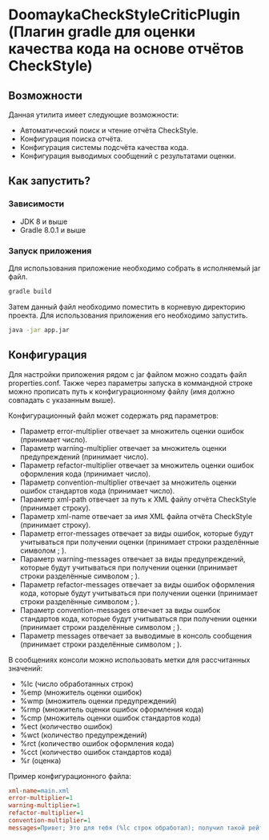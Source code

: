 # DoomaykaCheckStyleCriticPlugin (Плагин gradle для оценки качества кода на основе отчётов CheckStyle)
## Возможности

Данная утилита имеет следующие возможности:

- Автоматический поиск и чтение отчёта CheckStyle.
- Конфигурация поиска отчёта.
- Конфигурация системы подсчёта качества кода.
- Конфигурация выводимых сообщений с результатами оценки.

## Как запустить?

### Зависимости

- JDK 8 и выше
- Gradle 8.0.1 и выше

### Запуск приложения

Для использования приложение необходимо собрать в исполняемый jar файл.

```bash
gradle build
```

Затем данный файл необходимо поместить в корневую директорию проекта.
Для использования приложения его необходимо запустить.

```bash
java -jar app.jar
```

## Конфигурация

Для настройки приложения рядом с jar файлом можно создать файл properties.conf.
Также через параметры запуска в коммандной строке можно прописать путь к конфигурационному файлу (имя должно совпадать с указанным выше).

Конфигурационный файл может содержать ряд параметров:

- Параметр error-multiplier отвечает за множитель оценки ошибок (принимает число). 
- Параметр warning-multiplier отвечает за множитель оценки предупреждений (принимает число).
- Параметр refactor-multiplier отвечает за множитель оценки ошибок оформления кода (принимает число).
- Параметр convention-multiplier отвечает за множитель оценки ошибок стандартов кода (принимает число).
- Параметр xml-path отвечает за путь к XML файлу отчёта CheckStyle (принимает строку).
- Параметр xml-name отвечает за имя XML файла отчёта CheckStyle (принимает строку).
- Параметр error-messages отвечает за виды ошибок, которые будут учитываться при получении оценки (принимает строки разделённые символом ; ). 
- Параметр warning-messages отвечает за виды предупреждений, которые будут учитываться при получении оценки (принимает строки разделённые символом ; ). 
- Параметр refactor-messages отвечает за виды ошибок оформления кода, которые будут учитываться при получении оценки (принимает строки разделённые символом ; ). 
- Параметр convention-messages отвечает за виды ошибок стандартов кода, которые будут учитываться при получении оценки (принимает строки разделённые символом ; ).
- Параметр messages отвечает за выводимые в консоль сообщения (принимает строки разделённые символом ; ).

В сообщениях консоли можно использовать метки для рассчитанных значений:

- %lc (число обработанных строк)
- %emp (множитель оценки ошибок)
- %wmp (множитель оценки предупреждений)
- %rmp (множитель оценки ошибок оформления кода)
- %cmp (множитель оценки ошибок стандартов кода)
- %ect (количество ошибок)
- %wct (количество предупреждений)
- %rct (количество ошибок оформления кода)
- %cct (количество ошибок стандартов кода)
- %r (оценка)

Пример конфигурационного файла:

```ini
xml-name=main.xml
error-multiplier=1
warning-multiplier=1
refactor-multiplier=1
convention-multiplier=1
messages=Привет; Это для тебя (%lc строк обработал); получил такой рейтинг: %r
```